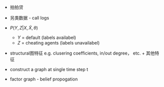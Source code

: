 #### 

-   拍拍贷

-   另类数据 - call logs

-   $P(Y, Z| X, \tilde{X}, \theta)$

    -   $Y$ = default (labels availabel)
    -   $Z$ = cheating agents (labels unavailabel)

-   structural图特征 e.g. clusering coefficients, in/out degree， etc. + 其他特征

-   construct a graph at single time step t

-   factor graph - belief propogation 

    